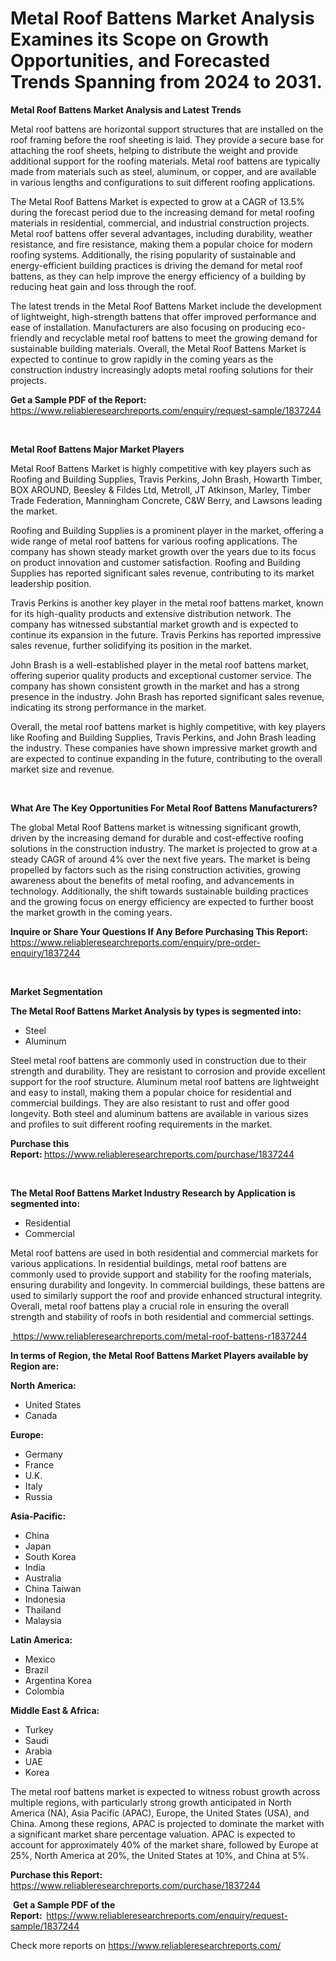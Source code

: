 <p><h1>Metal Roof Battens Market Analysis Examines its Scope on Growth Opportunities, and Forecasted Trends Spanning from 2024 to 2031.</h1></p><p><strong>Metal Roof Battens Market Analysis and Latest Trends</strong></p>
<p><p>Metal roof battens are horizontal support structures that are installed on the roof framing before the roof sheeting is laid. They provide a secure base for attaching the roof sheets, helping to distribute the weight and provide additional support for the roofing materials. Metal roof battens are typically made from materials such as steel, aluminum, or copper, and are available in various lengths and configurations to suit different roofing applications.</p><p>The Metal Roof Battens Market is expected to grow at a CAGR of 13.5% during the forecast period due to the increasing demand for metal roofing materials in residential, commercial, and industrial construction projects. Metal roof battens offer several advantages, including durability, weather resistance, and fire resistance, making them a popular choice for modern roofing systems. Additionally, the rising popularity of sustainable and energy-efficient building practices is driving the demand for metal roof battens, as they can help improve the energy efficiency of a building by reducing heat gain and loss through the roof.</p><p>The latest trends in the Metal Roof Battens Market include the development of lightweight, high-strength battens that offer improved performance and ease of installation. Manufacturers are also focusing on producing eco-friendly and recyclable metal roof battens to meet the growing demand for sustainable building materials. Overall, the Metal Roof Battens Market is expected to continue to grow rapidly in the coming years as the construction industry increasingly adopts metal roofing solutions for their projects.</p></p>
<p><strong>Get a Sample PDF of the Report:&nbsp;</strong> <a href="https://www.reliableresearchreports.com/enquiry/request-sample/1837244">https://www.reliableresearchreports.com/enquiry/request-sample/1837244</a></p>
<p>&nbsp;</p>
<p><strong>Metal Roof Battens Major Market Players</strong></p>
<p><p>Metal Roof Battens Market is highly competitive with key players such as Roofing and Building Supplies, Travis Perkins, John Brash, Howarth Timber, BOX AROUND, Beesley & Fildes Ltd, Metroll, JT Atkinson, Marley, Timber Trade Federation, Manningham Concrete, C&W Berry, and Lawsons leading the market.</p><p>Roofing and Building Supplies is a prominent player in the market, offering a wide range of metal roof battens for various roofing applications. The company has shown steady market growth over the years due to its focus on product innovation and customer satisfaction. Roofing and Building Supplies has reported significant sales revenue, contributing to its market leadership position.</p><p>Travis Perkins is another key player in the metal roof battens market, known for its high-quality products and extensive distribution network. The company has witnessed substantial market growth and is expected to continue its expansion in the future. Travis Perkins has reported impressive sales revenue, further solidifying its position in the market.</p><p>John Brash is a well-established player in the metal roof battens market, offering superior quality products and exceptional customer service. The company has shown consistent growth in the market and has a strong presence in the industry. John Brash has reported significant sales revenue, indicating its strong performance in the market.</p><p>Overall, the metal roof battens market is highly competitive, with key players like Roofing and Building Supplies, Travis Perkins, and John Brash leading the industry. These companies have shown impressive market growth and are expected to continue expanding in the future, contributing to the overall market size and revenue.</p></p>
<p>&nbsp;</p>
<p><strong>What Are The Key Opportunities For Metal Roof Battens Manufacturers?</strong></p>
<p><p>The global Metal Roof Battens market is witnessing significant growth, driven by the increasing demand for durable and cost-effective roofing solutions in the construction industry. The market is projected to grow at a steady CAGR of around 4% over the next five years. The market is being propelled by factors such as the rising construction activities, growing awareness about the benefits of metal roofing, and advancements in technology. Additionally, the shift towards sustainable building practices and the growing focus on energy efficiency are expected to further boost the market growth in the coming years.</p></p>
<p><strong>Inquire or Share Your Questions If Any Before Purchasing This Report:</strong> <a href="https://www.reliableresearchreports.com/enquiry/pre-order-enquiry/1837244">https://www.reliableresearchreports.com/enquiry/pre-order-enquiry/1837244</a></p>
<p>&nbsp;</p>
<p><strong>Market Segmentation</strong></p>
<p><strong>The Metal Roof Battens Market Analysis by types is segmented into:</strong></p>
<p><ul><li>Steel</li><li>Aluminum</li></ul></p>
<p><p>Steel metal roof battens are commonly used in construction due to their strength and durability. They are resistant to corrosion and provide excellent support for the roof structure. Aluminum metal roof battens are lightweight and easy to install, making them a popular choice for residential and commercial buildings. They are also resistant to rust and offer good longevity. Both steel and aluminum battens are available in various sizes and profiles to suit different roofing requirements in the market.</p></p>
<p><strong>Purchase this Report:&nbsp;</strong><a href="https://www.reliableresearchreports.com/purchase/1837244">https://www.reliableresearchreports.com/purchase/1837244</a></p>
<p>&nbsp;</p>
<p><strong>The Metal Roof Battens Market Industry Research by Application is segmented into:</strong></p>
<p><ul><li>Residential</li><li>Commercial</li></ul></p>
<p><p>Metal roof battens are used in both residential and commercial markets for various applications. In residential buildings, metal roof battens are commonly used to provide support and stability for the roofing materials, ensuring durability and longevity. In commercial buildings, these battens are used to similarly support the roof and provide enhanced structural integrity. Overall, metal roof battens play a crucial role in ensuring the overall strength and stability of roofs in both residential and commercial settings.</p></p>
<p><a href="https://www.reliableresearchreports.com/metal-roof-battens-r1837244">&nbsp;https://www.reliableresearchreports.com/metal-roof-battens-r1837244</a></p>
<p><strong>In terms of Region, the Metal Roof Battens Market Players available by Region are:</strong></p>
<p>
    <p> <strong> North America: </strong>
        <ul>
            <li>United States</li>
            <li>Canada</li>
        </ul>
        </p> 
    <p> <strong> Europe: </strong>
        <ul>
            <li>Germany</li>
            <li>France</li>
            <li>U.K.</li>
            <li>Italy</li>
            <li>Russia</li>
        </ul>
        </p> 
    <p> <strong> Asia-Pacific: </strong>
        <ul>
            <li>China</li>
            <li>Japan</li>
            <li>South Korea</li>
            <li>India</li>
            <li>Australia</li>
            <li>China Taiwan</li>
            <li>Indonesia</li>
            <li>Thailand</li>
            <li>Malaysia</li>
        </ul>
        </p> 
    <p> <strong> Latin America: </strong>
        <ul>
            <li>Mexico</li>
            <li>Brazil</li>
            <li>Argentina Korea</li>
            <li>Colombia</li>
        </ul>
        </p> 
    <p> <strong> Middle East & Africa: </strong>
        <ul>
            <li>Turkey</li>
            <li>Saudi</li>
            <li>Arabia</li>
            <li>UAE</li>
            <li>Korea</li>
        </ul>
    </p>
    </p>
<p><p>The metal roof battens market is expected to witness robust growth across multiple regions, with particularly strong growth anticipated in North America (NA), Asia Pacific (APAC), Europe, the United States (USA), and China. Among these regions, APAC is projected to dominate the market with a significant market share percentage valuation. APAC is expected to account for approximately 40% of the market share, followed by Europe at 25%, North America at 20%, the United States at 10%, and China at 5%.</p></p>
<p><strong>Purchase this Report: </strong><a href="https://www.reliableresearchreports.com/purchase/1837244">https://www.reliableresearchreports.com/purchase/1837244</a></p>
<p>&nbsp;<strong>Get a Sample PDF of the Report:&nbsp;&nbsp;</strong><a href="https://www.reliableresearchreports.com/enquiry/request-sample/1837244">https://www.reliableresearchreports.com/enquiry/request-sample/1837244</a></p>
<p><strong></strong></p>
<p>Check more reports on <a href="https://www.reliableresearchreports.com/">https://www.reliableresearchreports.com/</a></p>